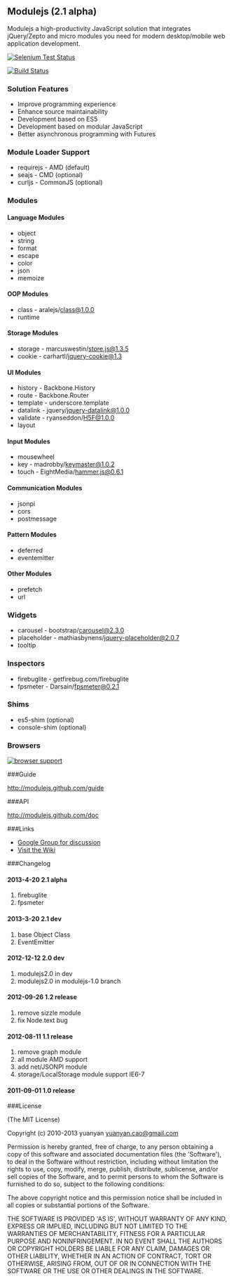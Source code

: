 ## Modulejs (2.1 alpha)

Modulejs a high-productivity JavaScript solution that integrates jQuery/Zepto and micro modules you need for modern desktop/mobile web application development.

[![Selenium Test Status](https://saucelabs.com/buildstatus/modulejs)](https://saucelabs.com/u/modulejs)

[![Build Status](https://secure.travis-ci.org/modulejs/modulejs.png)](https://travis-ci.org/modulejs/modulejs)

### Solution Features
* Improve programming experience
* Enhance source maintainability
* Development based on ES5
* Development based on modular JavaScript
* Better asynchronous programming with Futures

### Module Loader Support
* requirejs - AMD   (default)
* seajs - CMD       (optional)
* curljs - CommonJS (optional)

### Modules
#### Language Modules
* object
* string
* format
* escape
* color
* json
* memoize

#### OOP Modules
* class - aralejs/class@1.0.0
* runtime

#### Storage Modules
* storage - marcuswestin/store.js@1.3.5
* cookie - carhartl/jquery-cookie@1.3

#### UI Modules
* history - Backbone.History
* route - Backbone.Router
* template - underscore.template
* datalink - jquery/jquery-datalink@1.0.0
* validate - ryanseddon/H5F@1.0.0
* layout

#### Input Modules
* mousewheel
* key - madrobby/keymaster@1.0.2
* touch - EightMedia/hammer.js@0.6.1

#### Communication Modules
* jsonpi
* cors
* postmessage

#### Pattern Modules
* deferred
* eventemitter

#### Other Modules
* prefetch
* url


### Widgets
* carousel - bootstrap/carousel@2.3.0
* placeholder - mathiasbynens/jquery-placeholder@2.0.7
* tooltip

### Inspectors
* firebuglite - getfirebug.com/firebuglite
* fpsmeter - Darsain/fpsmeter@0.2.1

### Shims
* es5-shim     (optional)
* console-shim (optional)

### Browsers
[![browser support](http://ci.testling.com/modulejs/modulejs.png)](http://ci.testling.com/modulejs/modulejs)

###Guide

http://modulejs.github.com/guide

###API

http://modulejs.github.com/doc

###Links
* [Google Group for discussion](http://groups.google.com/group/modulejs)
* [Visit the Wiki](https://github.com/modulejs/modulejs/wiki)

###Changelog
#### 2013-4-20 2.1 alpha
1. firebuglite
1. fpsmeter

#### 2013-3-20 2.1 dev
1. base Object Class
2. EventEmitter

#### 2012-12-12 2.0 dev
1. modulejs2.0 in dev
2. modulejs2.0 in modulejs-1.0 branch

#### 2012-09-26 1.2 release

1. remove sizzle module
2. fix Node.text bug

#### 2012-08-11 1.1 release

1. remove graph module
2. all module AMD support
3. add net/JSONPI module
4. storage/LocalStorage module support IE6-7

#### 2011-09-01 1.0 release

###License

(The MIT License)

Copyright (c) 2010-2013 yuanyan <yuanyan.cao@gmail.com>

Permission is hereby granted, free of charge, to any person obtaining a copy of this software and associated documentation files (the 'Software'), to deal in the Software without restriction, including without limitation the rights to use, copy, modify, merge, publish, distribute, sublicense, and/or sell copies of the Software, and to permit persons to whom the Software is furnished to do so, subject to the following conditions:

The above copyright notice and this permission notice shall be included in all copies or substantial portions of the Software.

THE SOFTWARE IS PROVIDED 'AS IS', WITHOUT WARRANTY OF ANY KIND, EXPRESS OR IMPLIED, INCLUDING BUT NOT LIMITED TO THE WARRANTIES OF MERCHANTABILITY, FITNESS FOR A PARTICULAR PURPOSE AND NONINFRINGEMENT. IN NO EVENT SHALL THE AUTHORS OR COPYRIGHT HOLDERS BE LIABLE FOR ANY CLAIM, DAMAGES OR OTHER LIABILITY, WHETHER IN AN ACTION OF CONTRACT, TORT OR OTHERWISE, ARISING FROM, OUT OF OR IN CONNECTION WITH THE SOFTWARE OR THE USE OR OTHER DEALINGS IN THE SOFTWARE.

